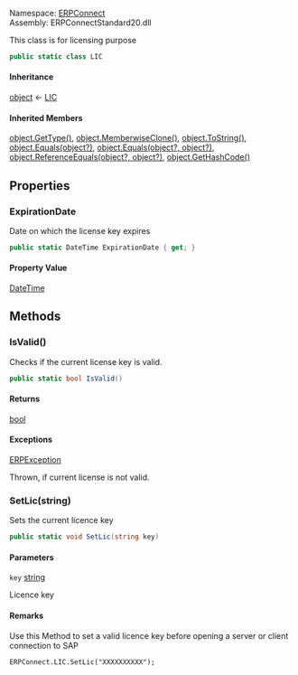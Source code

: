 Namespace: [ERPConnect](../)\
Assembly: ERPConnectStandard20.dll

This class is for licensing purpose

```csharp
public static class LIC

```

#### Inheritance

[object](https://learn.microsoft.com/dotnet/api/system.object) ← [LIC](./)

#### Inherited Members

[object.GetType()](https://learn.microsoft.com/dotnet/api/system.object.gettype), [object.MemberwiseClone()](https://learn.microsoft.com/dotnet/api/system.object.memberwiseclone), [object.ToString()](https://learn.microsoft.com/dotnet/api/system.object.tostring), [object.Equals(object?)](<https://learn.microsoft.com/dotnet/api/system.object.equals#system-object-equals(system-object)>), [object.Equals(object?, object?)](<https://learn.microsoft.com/dotnet/api/system.object.equals#system-object-equals(system-object-system-object)>), [object.ReferenceEquals(object?, object?)](https://learn.microsoft.com/dotnet/api/system.object.referenceequals), [object.GetHashCode()](https://learn.microsoft.com/dotnet/api/system.object.gethashcode)

## Properties

### ExpirationDate

Date on which the license key expires

```csharp
public static DateTime ExpirationDate { get; }

```

#### Property Value

[DateTime](https://learn.microsoft.com/dotnet/api/system.datetime)

## Methods

### IsValid()

Checks if the current license key is valid.

```csharp
public static bool IsValid()

```

#### Returns

[bool](https://learn.microsoft.com/dotnet/api/system.boolean)

#### Exceptions

[ERPException](../ERPConnect.ERPException/)

Thrown, if current license is not valid.

### SetLic(string)

Sets the current licence key

```csharp
public static void SetLic(string key)

```

#### Parameters

`key` [string](https://learn.microsoft.com/dotnet/api/system.string)

Licence key

#### Remarks

Use this Method to set a valid licence key before opening a server or client connection to SAP

```
ERPConnect.LIC.SetLic("XXXXXXXXXX");
```
